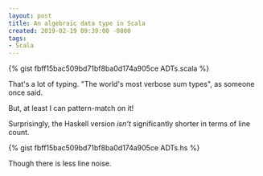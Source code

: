 ```yaml
---
layout: post
title: An algebraic data type in Scala
created: 2019-02-19 09:39:00 -0800
tags:
- Scala
---
```


{% gist fbff15bac509bd71bf8ba0d174a905ce ADTs.scala %}

That's a lot of typing. "The world's most verbose sum types", as someone once said.

But, at least I can pattern-match on it!

Surprisingly, the Haskell version _isn't_ significantly shorter in terms of line count.

{% gist fbff15bac509bd71bf8ba0d174a905ce ADTs.hs %}

Though there is less line noise.
